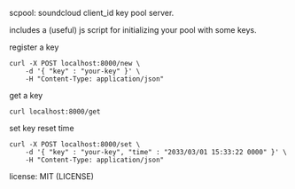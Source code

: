 scpool: soundcloud client_id key pool server.

includes a (useful) js script for initializing your pool with some keys.

 register a key
    
    curl -X POST localhost:8000/new \
        -d '{ "key" : "your-key" }' \
        -H "Content-Type: application/json"
    

 get a key

    curl localhost:8000/get

 set key reset time
    
    curl -X POST localhost:8000/set \
        -d '{ "key" : "your-key", "time" : "2033/03/01 15:33:22 0000" }' \
        -H "Content-Type: application/json"

license: MIT (LICENSE)